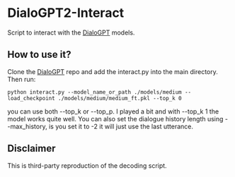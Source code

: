 # DialoGPT2-Interact
Script to interact with the [DialoGPT](https://github.com/microsoft/DialoGPT) models. 


## How to use it? 
Clone the [DialoGPT](https://github.com/microsoft/DialoGPT) repo and add the interact.py into the main directory. Then run:
```
python interact.py --model_name_or_path ./models/medium --load_checkpoint ./models/medium/medium_ft.pkl --top_k 0
```
you can use both --top_k or --top_p. I played a bit and with --top_k 1 the model works quite well. You can also set the dialogue history length using --max_history, is you set it to -2 it will just use the last utterance. 


## Disclaimer
This is third-party reproduction of the decoding script. 
